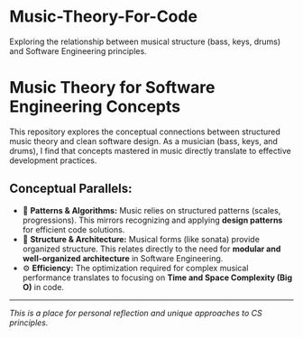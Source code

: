 # Music-Theory-For-Code
Exploring the relationship between musical structure (bass, keys, drums) and Software Engineering principles.
# Music Theory for Software Engineering Concepts

This repository explores the conceptual connections between structured music theory and clean software design. As a musician (bass, keys, and drums), I find that concepts mastered in music directly translate to effective development practices.

## Conceptual Parallels:

- 🎼 **Patterns & Algorithms:** Music relies on structured patterns (scales, progressions). This mirrors recognizing and applying **design patterns** for efficient code solutions.
- 📐 **Structure & Architecture:** Musical forms (like sonata) provide organized structure. This relates directly to the need for **modular and well-organized architecture** in Software Engineering.
- ⚙️ **Efficiency:** The optimization required for complex musical performance translates to focusing on **Time and Space Complexity (Big O)** in code.

---
*This is a place for personal reflection and unique approaches to CS principles.*
